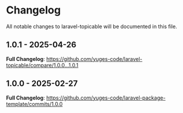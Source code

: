 # Changelog

All notable changes to laravel-topicable will be documented in this file.

## 1.0.1 - 2025-04-26

**Full Changelog**: https://github.com/yuges-code/laravel-topicable/compare/1.0.0...1.0.1

## 1.0.0 - 2025-02-27

**Full Changelog**: https://github.com/yuges-code/laravel-package-template/commits/1.0.0
